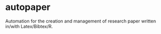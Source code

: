 autopaper
=========

Automation for the creation and management of research paper written in/with Latex/Bibtex/R.